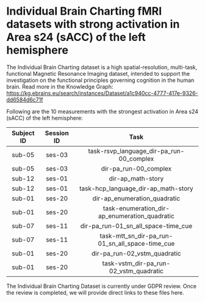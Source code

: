 # Individual Brain Charting fMRI datasets with strong activation in Area s24 (sACC) of the left hemisphere

The Individual Brain Charting dataset is a high spatial-resolution, multi-task, functional Magnetic Resonance Imaging dataset, intended to support the investigation on the functional principles governing cognition in the human brain.
Read more in the Knowledge Graph: https://kg.ebrains.eu/search/instances/Dataset/a1c940cc-4777-417e-9326-dd6584d6c71f

Following are the 10 measurements with the strongest activation in Area s24 (sACC) of the left hemisphere:

| Subject ID | Session ID | Task |
| :-: | :-: | :-: |
| sub-05 | ses-03 | task-rsvp_language_dir-pa_run-00_complex|
| sub-05 | ses-03 | dir-pa_run-00_complex|
| sub-12 | ses-01 | dir-ap_math-story|
| sub-12 | ses-01 | task-hcp_language_dir-ap_math-story|
| sub-01 | ses-20 | dir-ap_enumeration_quadratic|
| sub-01 | ses-20 | task-enumeration_dir-ap_enumeration_quadratic|
| sub-07 | ses-11 | dir-pa_run-01_sn_all_space-time_cue|
| sub-07 | ses-11 | task-mtt_sn_dir-pa_run-01_sn_all_space-time_cue|
| sub-01 | ses-20 | dir-pa_run-02_vstm_quadratic|
| sub-01 | ses-20 | task-vstm_dir-pa_run-02_vstm_quadratic|


The Individual Brain Charting Dataset is currently under GDPR review. Once the review is completed, we will provide direct links to these files here.